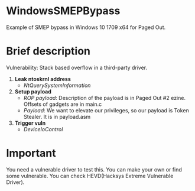 # WindowsSMEPBypass
Example of SMEP bypass in Windows 10 1709 x64 for Paged Out.

# Brief description

Vulnerability: Stack based overflow in a third-party driver.

1. **Leak ntoskrnl address**
    - *NtQuerySystemInformation*
2. **Setup payload**
    - *ROP payload*: Description of the payload is in Paged Out #2 ezine. Offsets of gadgets are in main.c
    - *Payload*: We want to elevate our privileges, so our payload is Token Stealer. It is in payload.asm
3. **Trigger vuln**
    - *DeviceIoControl*

# Important

You need a vulnerable driver to test this. You can make your own or find some vulnerable. You can check HEVD(Hacksys Extreme Vulnerable Driver).
